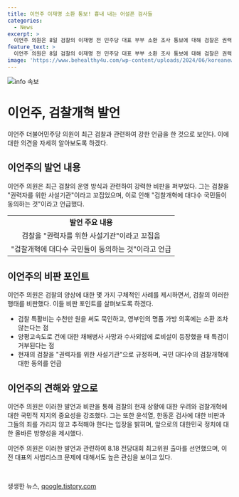 ```yaml
---
title: 이언주 이재명 소환 통보! 흉내 내는 어설픈 검사들
categories:
  - News
excerpt: >
  이언주 의원은 8일 검찰의 이재명 전 민주당 대표 부부 소환 조사 통보에 대해 검찰은 권력자를 위한 사설기관이냐며 이러니 검찰개혁에 대다수 국민들이 동의하는 것이라고 언급했다. 그는 또한 윤석열, 한동훈의 죄를 나중에 반드시 물어야 한다며 이미 그들의 세상은 마감 시간을 향해 달려가고 있다고 밝혔다. 이 언급은 8.18 전당대회 최고위원 출마 선언에 앞서 진행된 발언으로, 더불어민주당의 사법리스크 문제를 지적하는 발언이었다.
feature_text: >
  이언주 의원은 8일 검찰의 이재명 전 민주당 대표 부부 소환 조사 통보에 대해 검찰은 권력자를 위한 사설기관이냐며 이러니 검찰개혁에 대다수 국민들이 동의하는 것이라고 언급했다. 그는 또한 윤석열, 한동훈의 죄를 나중에 반드시 물어야 한다며 이미 그들의 세상은 마감 시간을 향해 달려가고 있다고 밝혔다. 이 언급은 8.18 전당대회 최고위원 출마 선언에 앞서 진행된 발언으로, 더불어민주당의 사법리스크 문제를 지적하는 발언이었다.
image: 'https://www.behealthy4u.com/wp-content/uploads/2024/06/koreanews.jpg'
---
```


<p><img src="https://www.behealthy4u.com/wp-content/uploads/2024/06/koreanews.jpg" alt="info 속보" /></p>

<h1>이언주, 검찰개혁 발언</h1>

<p data-ke-size="size16">이언주 더불어민주당 의원이 최근 검찰과 관련하여 강한 언급을 한 것으로 보인다. 이에 대한 의견을 자세히 알아보도록 하겠다.</p>

<h2>이언주의 발언 내용</h2>

<p data-ke-size="size16">이언주 의원은 최근 검찰의 운영 방식과 관련하여 강력한 비판을 퍼부었다. 그는 검찰을 "권력자를 위한 사설기관"이라고 꼬집었으며, 이로 인해 "검찰개혁에 대다수 국민들이 동의하는 것"이라고 언급했다.</p>

<table>
    <tr>
        <td style="text-align: center; height: 17px;"><b>발언 주요 내용</b></td>
    </tr>
    <tr>
        <td style="text-align: center; height: 17px;">검찰을 "권력자를 위한 사설기관"이라고 꼬집음</td>
    </tr>
    <tr>
        <td style="text-align: center; height: 17px;">"검찰개혁에 대다수 국민들이 동의하는 것"이라고 언급</td>
    </tr>
</table>

<h2>이언주의 비판 포인트</h2>

<p data-ke-size="size16">이언주 의원은 검찰의 양상에 대한 몇 가지 구체적인 사례를 제시하면서, 검찰의 이러한 행태를 비판했다. 이들 비판 포인트를 살펴보도록 하겠다.</p>

<ul>
    <li>검찰 특활비는 수천만 원을 써도 묵인하고, 영부인의 명품 가방 의혹에는 소환 조차 않는다는 점</li>
    <li>양평고속도로 건에 대한 채해병사 사망과 수사외압에 로비설이 등장했을 때 특검이 거부된다는 점</li>
    <li>현재의 검찰을 "권력자를 위한 사설기관"으로 규정하며, 국민 대다수의 검찰개혁에 대한 동의를 언급</li>
</ul>

<h2>이언주의 견해와 앞으로</h2>

<p data-ke-size="size16">이언주 의원은 이러한 발언과 비판을 통해 검찰의 현재 상황에 대한 우려와 검찰개혁에 대한 국민적 지지의 중요성을 강조했다. 그는 또한 윤석열, 한동훈 검사에 대한 비판과 그들의 죄를 가리지 않고 추적해야 한다는 입장을 밝히며, 앞으로의 대한민국 정치에 대한 올바른 방향성을 제시했다.</p>

<p data-ke-size="size16">이언주 의원은 이러한 발언과 관련하여 8.18 전당대회 최고위원 출마를 선언했으며, 이 전 대표의 사법리스크 문제에 대해서도 높은 관심을 보이고 있다.</p>

<p data-ke-size="size16">&nbsp;</p>
생생한 뉴스, <a href="https://qoogle.tistory.com" rel="dofollow">qoogle.tistory.com</a>


